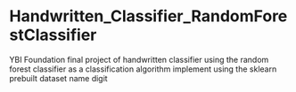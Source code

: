 # Handwritten_Classifier_RandomForestClassifier
YBI Foundation final project of handwritten classifier using the random forest classifier as a classification algorithm 
implement using the sklearn prebuilt dataset name digit

